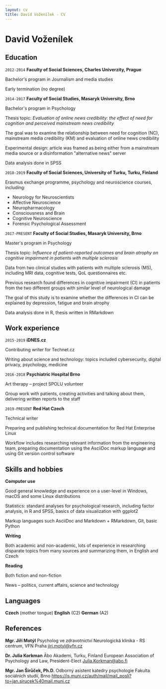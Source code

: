 ```yaml
---
layout: cv
title: David Voženílek - CV
---
```

# David Voženílek

## Education

`2012-2014`
__Faculty of Social Sciences, Charles Univerzity, Prague__

Bachelor's program in Journalism and media studies

Early termination (no degree)

`2014-2017`
__Faculty of Social Studies, Masaryk University, Brno__

Bachelor's program in Psychology

Thesis topic: _Evaluation of online news credibility: the effect of need for cognition and perceived mainstream news credibility_

The goal was to examine the relationship between need for cognition (NC), mainstream media credibility (KM) and evaluation of online news credibility

Experimental design: article was framed as being either from a mainstream media source or a disinformation "alternative news" server

Data analysis done in SPSS

`2018-2019`
__Faculty of Social Sciences, University of Turku, Turku, Finland__

Erasmus exchange programme, psychology and neuroscience courses, including:

* Neurology for Neuroscientists
* Affective Neuroscience
* Neuropharmacology
* Consciousness and Brain
* Cognitive Neuroscience
* Forensic Psychological Assessment

`2017-PRESENT`
__Faculty of Social Studies, Masaryk University, Brno__

Master's program in Psychology

Thesis topic: _Influence of patient-reported outcomes and brain atrophy on cognitive impairment in patients with multiple sclerosis_

Data from two clinical studies with patients with multiple sclerosis (MS), including MRI data, cognitive tests, QoL questionnaires etc.

Previous research found differences ín cognitive impairment (CI) in patients from the two different groups with similar level of neurological damage

The goal of this study is to examine whether the differences in CI can be explained by depression, fatigue and brain atrophy

Data analysis done in R, thesis written in RMarkdown

## Work experience

`2015-2019`
__iDNES.cz__

Contributing writer for Technet.cz

Writing about science and technology: topics included cybersecurity, digital privacy, psychology, medicine

`2016-2018`
__Psychiatric Hospital Brno__

Art therapy – project SPOLU volunteer

Group work with patients, creating activities and talking about them, delivering written reports to the staff

`2019-PRESENT`
__Red Hat Czech__

Technical writer

Preparing and publishing technical documentation for Red Hat Enterprise Linux

Workflow includes researching relevant information from the engineering team, preparing documentation using the AsciiDoc markup language and using Git version control software

## Skills and hobbies

__Computer use__

Good general knowledge and experience on a user-level in Windows, macOS and some Linux distributions

Statistics: standard analyses for psychological research, including factor analysis, in R and SPSS, basics of data visualization with ggplot2

Markup languages such AsciiDoc and Markdown + RMarkdown, Git, basic Python

__Writing__

Both academic and non-academic, lots of experience in researching disparate topics from many sources and summarizing them, in English and Czech

__Reading__

Both fiction and non-fiction

News – politics, current affairs, science and technology

## Languages

__Czech__ (mother tongue)
__English__ (C2)
__German__ (A2)

## References

__Mgr. Jiří Motýl__
Psycholog ve zdravotnictví
Neurologická klinika - RS centrum, VFN Praha
jiri.motyl@vfn.cz

__Dr. Julia Korkman__
Ābo Akademi, Turku, Finland
European Association of Psychology and Law, President-Elect
Julia.Korkman@abo.fi

__Mgr. Jan Širůček, Ph.D.__
Odborný asistent katedry psychologie
Fakulta sociálních studií, Brno
https://is.muni.cz/auth/mail/mail_posli?to=jan.sirucek%40mail.muni.cz